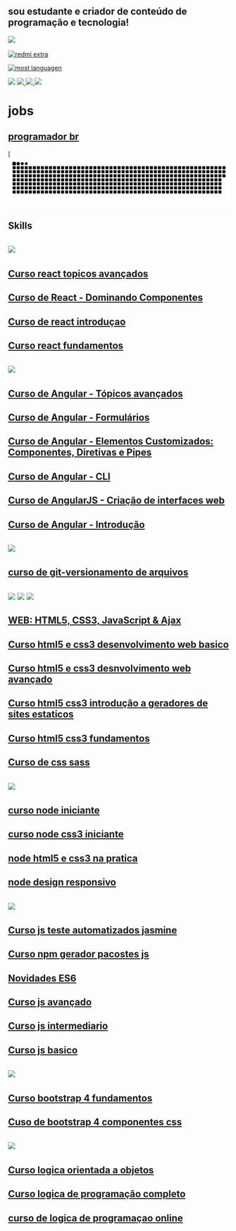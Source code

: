 
## sou estudante e criador de conteúdo de programação e tecnologia!

<img src="https://img.shields.io/github/followers/{kkgi2021}.svg?style=social&label=Follow&maxAge=2592000" />

[![redmi extra](https://github-readme-stats.vercel.app/api/pin/?username=kkgi2021&repo=kkgi2021&theme=blue-green&show_icons=true)](https://github.com/kkgi2021/)


[![most languagen](https://github-readme-stats.vercel.app/api/top-langs/?username=kkgi2021&hide=html&layout=compact&theme=blue-green&show_icons=true)](https://github.com/kkgi2021/)

<img src ="https://github-readme-stats.vercel.app/api?username=kkgi2021&theme=blue-green&show_icons=true" />

<a href="mailto:cacagimenis@gmail.com" alt="gmail" target="_blank">
<img src="https://img.shields.io/badge/-Gmail-FF0000?style=flat-square&labelColor=FF0000&logo=gmail&logoColor=white&link=mailto:cacagimenis@gmail.com" />
</a>
<a href="https://wa.me/5591991536740" alt="WhatsApp" target="_blank">
<img src="https://img.shields.io/badge/-WhatsApp-25d366?style=flat-square&labelColor=25d366&logo=whatsapp&logoColor=white&link=https://wa.me/5591991536740"/>
<a>
<a href="https://www.linkedin.com/in/claiton-gimenis-644b08148" alt="linkedin" target="_blank">
<img src="https://img.shields.io/badge/LinkedIn-%230077B5.svg?&style=flat-square&logo=linkedin&logoColor=white">
</a>
 
 # jobs
 
## [programador br](https://github.com/kkgi2021/exercicios)
 [![Snake animation](https://github.com/kkgi2021/kkgi2021/blob/output/github-contribution-grid-snake.svg)

 
 
 
 
 
## Skills
 
## <img src="https://img.shields.io/badge/React-20232A?style=for-the-badge&logo=react&logoColor=61DAFB" />  
 ## [Curso react topicos avançados]( https://www.treinaweb.com.br/certificado/ZTCXO3EWONV4 )
 ## [Curso de React - Dominando Componentes]( https://www.treinaweb.com.br/certificado/55ERMPTDUXWW )
 ## [Curso de react introduçao]( https://www.treinaweb.com.br/certificado/ES1SIO1PXNOX )
 ## [Curso react fundamentos]( https://www.treinaweb.com.br/certificado/01XDMYU1FVQS )  
 ## <img src="https://img.shields.io/badge/AngularJS-E23237?style=for-the-badge&logo=angularjs&logoColor=white" />
 ## [Curso de Angular - Tópicos avançados](https://www.treinaweb.com.br/certificado/X5MFWH8JXSMV)  
 ## [Curso de Angular - Formulários ](https://www.treinaweb.com.br/certificado/DHKUZ0EVICL6)  
 ## [Curso de Angular - Elementos Customizados: Componentes, Diretivas e Pipes ](https://www.treinaweb.com.br/certificado/LVN5IUPPMGHI) 
 ## [Curso de Angular - CLI ](https://www.treinaweb.com.br/certificado/XGMAT8JWZ6QE)  
 ## [Curso de AngularJS - Criação de interfaces web ](https://www.treinaweb.com.br/certificado/HZCGYM0NMC4Q)  
 ## [Curso de Angular - Introdução ](https://www.treinaweb.com.br/certificado/Z6LREIRTXAGO)
 ## <img src="https://img.shields.io/badge/Git-E34F26?style=for-the-badge&logo=git&logoColor=white" />
 ## [curso de git-versionamento de arquivos](https://www.rlsystem.com.br/consulta-certificado/MjA3NzgtSU5G)
 ## <img src="https://img.shields.io/badge/HTML5-E34F26?style=for-the-badge&logo=html5&logoColor=white " /> <img src="https://img.shields.io/badge/CSS3-1572B6?style=for-the-badge&logo=css3&logoColor=white "/> <img src="https://img.shields.io/badge/Sass-CC6699?style=for-the-badge&logo=sass&logoColor=white" /> 
 ## [WEB: HTML5, CSS3, JavaScript & Ajax](http://soft.blue/certificado/55048380530F)
 ## [Curso html5 e css3 desenvolvimento web basico](https://www.treinaweb.com.br/certificado/SYKFTNPVP43L)
 ## [Curso html5 e css3 desnvolvimento web avançado](https://www.treinaweb.com.br/certificado/DMPZKISY2XEO)
 ## [Curso html5 css3 introdução a geradores de sites estaticos](https://www.treinaweb.com.br/certificado/UAINL0OEFEAA)
 ## [Curso html5 css3 fundamentos](https://www.treinaweb.com.br/certificado/TF3QPGXENEYI)
 ## [Curso de css sass](https://www.treinaweb.com.br/certificado/BI8GL2WKRFNG)
 ## <img src="https://img.shields.io/badge/Node.js-43853D?style=for-the-badge&logo=node.js&logoColor=white" />
 ## [curso node iniciante](https://www.nodestudio.com.br/certificado/58784764)
 ## [curso node css3 iniciante](https://www.nodestudio.com.br/certificado/58784768)
 ## [node html5 e css3 na pratica](https://www.nodestudio.com.br/certificado/58784771)
 ## [node design responsivo](https://www.nodestudio.com.br/certificado/58784772)
 ## <img src="https://img.shields.io/badge/JavaScript-F7DF1E?style=for-the-badge&logo=javascript&logoColor=black " /> 
  ## [Curso js teste automatizados jasmine](https://www.treinaweb.com.br/certificado/LMGUO95ZPJBG)
 ## [Curso npm gerador pacostes js](https://www.treinaweb.com.br/certificado/FKTDTTDTZUD5)
 ## [Novidades ES6](https://www.treinaweb.com.br/certificado/KJT4UDLN2KLW)
 ## [Curso js avançado](https://www.treinaweb.com.br/certificado/2NSE7ESTLWJH)
 ## [Curso js intermediario](https://www.treinaweb.com.br/certificado/PF4ZOWXG4XUR)
 ## [Curso js basico](https://www.treinaweb.com.br/certificado/JX0NUYHQEFN8)
 ## <img src="https://img.shields.io/badge/Bootstrap-563D7C?style=for-the-badge&logo=bootstrap&logoColor=white " /> 
  ## [Curso bootstrap 4 fundamentos](https://www.treinaweb.com.br/certificado/MZK6EN9ETOGV)
 ## [Cuso de bootstrap 4 componentes css](https://www.treinaweb.com.br/certificado/506CDMOTR2NR)
 ## <img src="https://img.shields.io/badge/C%23-239120?style=for-the-badge&logo=c-sharp&logoColor=white " /> 
 ## [Curso logica orientada a objetos](https://www.treinaweb.com.br/certificado/HXLKIIR0HQ0O)
 ## [Curso logica de programação completo](https://www.treinaweb.com.br/certificado/IH1JTY14TKGK)
 ## [curso de logica de programaçao online](https://www.rlsystem.com.br/consulta-certificado/MjA4MDQtSU5G)
 
 

